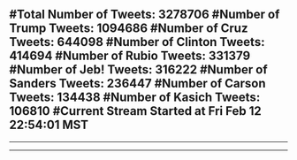 #Total Number of Tweets: 3278706 
#Number of Trump Tweets: 1094686
#Number of Cruz Tweets: 644098
#Number of Clinton Tweets: 414694
#Number of Rubio Tweets: 331379
#Number of Jeb! Tweets: 316222
#Number of Sanders Tweets: 236447
#Number of Carson Tweets: 134438
#Number of Kasich Tweets: 106810
#Current Stream Started at Fri Feb 12 22:54:01 MST
---
---
---
